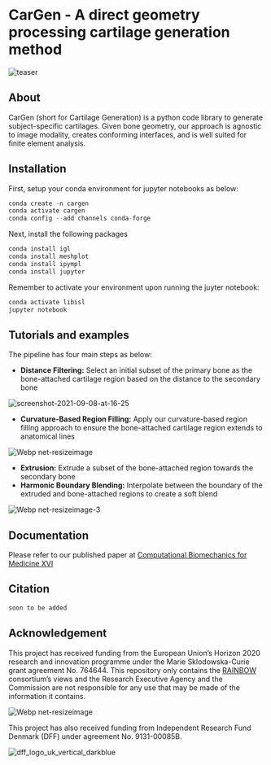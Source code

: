 # CarGen - A direct geometry processing cartilage generation method
![teaser](https://user-images.githubusercontent.com/45920627/132516658-57f5c910-2c20-474e-8c66-c60999289787.png)
## About
CarGen (short for Cartilage Generation) is a python code library to generate subject-specific cartilages. Given bone geometry, our approach is agnostic to image modality, creates conforming interfaces, and is well suited for finite element analysis.

## Installation
First, setup your conda environment for jupyter notebooks as below: 
```python
conda create -n cargen
conda activate cargen
conda config --add channels conda-forge
```
Next, install the following packages
```python
conda install igl
conda install meshplot 
conda install ipympl
conda install jupyter
```
Remember to activate your environment upon running the juyter notebook: 
```python
conda activate libisl
jupyter notebook
```
## Tutorials and examples
The pipeline has four main steps as below: 
* **Distance Filtering:** Select an initial subset of the primary bone as the bone-attached cartilage region based on the distance to the secondary bone

![screenshot-2021-09-08-at-16-25](https://user-images.githubusercontent.com/45920627/132528189-51d0c9b1-e168-45bc-8aab-efe00d45f7fc.png)

* **Curvature-Based Region Filling:** Apply our curvature-based region filling approach to ensure the bone-attached cartilage region extends to anatomical lines

![Webp net-resizeimage](https://user-images.githubusercontent.com/45920627/132529071-f1b3270f-b07a-4114-8a22-4bf428ff655d.png)

* **Extrusion:** Extrude a subset of the bone-attached region towards the secondary bone
* **Harmonic Boundary Blending:** Interpolate between the boundary of the extruded and bone-attached regions to create a soft blend

![Webp net-resizeimage-3](https://user-images.githubusercontent.com/45920627/132529700-37954ba0-8079-483b-9c07-dac0f112340f.png)


## Documentation 
Please refer to our published paper at [Computational Biomechanics for Medicine XVI](https://cbm.mech.uwa.edu.au/CBM2021/index.html)
## Citation
```python
soon to be added
```
## Acknowledgement 
This project has received funding from the European Union’s Horizon 2020 research and innovation programme under the Marie Sklodowska-Curie grant agreement No. 764644.
This repository only contains the [RAINBOW](https://rainbow.ku.dk) consortium’s views and the Research Executive Agency and the Commission are not responsible for any use that may be made of the information it contains.

![Webp net-resizeimage](https://user-images.githubusercontent.com/45920627/132510734-41c835fc-2502-4461-b3fd-770668d43c9d.jpg)


This project has also received funding from Independent Research Fund Denmark (DFF) under agreement No. 9131-00085B.

![dff_logo_uk_vertical_darkblue](https://user-images.githubusercontent.com/45920627/132513579-49a24905-bc53-43d5-a045-5370a7afc18a.png)
